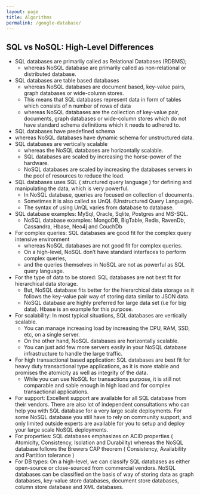 ```yaml
---
layout: page
title: Algorithms
permalink: /google-database/
---
```


##  SQL vs NoSQL: High-Level Differences
- SQL databases are primarily called as Relational Databases (RDBMS); 
    - whereas NoSQL database are primarily called as non-relational or distributed database.
- SQL databases are table based databases 
    - whereas NoSQL databases are document based, key-value pairs, graph databases or wide-column stores. 
    - This means that SQL databases represent data in form of tables which consists of n number of rows of data 
    - whereas NoSQL databases are the collection of key-value pair, documents, graph databases or wide-column stores which do not have standard schema definitions which it needs to adhered to.
- SQL databases have predefined schema 
- whereas NoSQL databases have dynamic schema for unstructured data.
- SQL databases are vertically scalable 
    - whereas the NoSQL databases are horizontally scalable. 
    - SQL databases are scaled by increasing the horse-power of the hardware. 
    - NoSQL databases are scaled by increasing the databases servers in the pool of resources to reduce the load.
- SQL databases uses SQL ( structured query language ) for defining and manipulating the data, which is very powerful. 
    - In NoSQL database, queries are focused on collection of documents. 
    - Sometimes it is also called as UnQL (Unstructured Query Language). 
    - The syntax of using UnQL varies from database to database.
- SQL database examples: MySql, Oracle, Sqlite, Postgres and MS-SQL. 
    - NoSQL database examples: MongoDB, BigTable, Redis, RavenDb, Cassandra, Hbase, Neo4j and CouchDb
- For complex queries: SQL databases are good fit for the complex query intensive environment 
    - whereas NoSQL databases are not good fit for complex queries. 
    - On a high-level, NoSQL don’t have standard interfaces to perform complex queries, 
    - and the queries themselves in NoSQL are not as powerful as SQL query language.
- For the type of data to be stored: SQL databases are not best fit for hierarchical data storage. 
    - But, NoSQL database fits better for the hierarchical data storage as it follows the key-value pair way of storing data similar to JSON data. 
    - NoSQL database are highly preferred for large data set (i.e for big data). Hbase is an example for this purpose.
- For scalability: In most typical situations, SQL databases are vertically scalable. 
    - You can manage increasing load by increasing the CPU, RAM, SSD, etc, on a single server. 
    - On the other hand, NoSQL databases are horizontally scalable. 
    - You can just add few more servers easily in your NoSQL database infrastructure to handle the large traffic.
- For high transactional based application: SQL databases are best fit for heavy duty transactional type applications, as it is more stable and promises the atomicity as well as integrity of the data. 
    - While you can use NoSQL for transactions purpose, it is still not comparable and sable enough in high load and for complex transactional applications.
- For support: Excellent support are available for all SQL database from their vendors. There are also lot of independent consultations who can help you with SQL database for a very large scale deployments. For some NoSQL database you still have to rely on community support, and only limited outside experts are available for you to setup and deploy your large scale NoSQL deployments.
- For properties: SQL databases emphasizes on ACID properties ( Atomicity, Consistency, Isolation and Durability) whereas the NoSQL database follows the Brewers CAP theorem ( Consistency, Availability and Partition tolerance )
- For DB types: On a high-level, we can classify SQL databases as either open-source or close-sourced from commercial vendors. NoSQL databases can be classified on the basis of way of storing data as graph databases, key-value store databases, document store databases, column store database and XML databases.